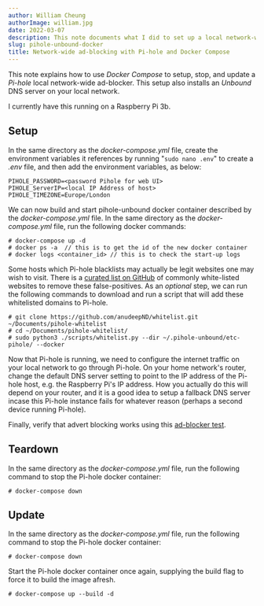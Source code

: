 ```yaml
---
author: William Cheung
authorImage: william.jpg
date: 2022-03-07
description: This note documents what I did to set up a local network-wide ad-blocker using Pi-hole, with a local Unbound DNS server. Setup is done using docker to make it easy to deploy and upgrade on any machine. I currently have this running on a Raspberry Pi.
slug: pihole-unbound-docker
title: Network-wide ad-blocking with Pi-hole and Docker Compose
---
```


This note explains how to use _Docker Compose_ to setup, stop, and update a _Pi-hole_ local network-wide ad-blocker. This setup also installs an _Unbound_ DNS server on your local network.

I currently have this running on a Raspberry Pi 3b.

## Setup

In the same directory as the _docker-compose.yml_ file, create the environment variables it references by running "`sudo nano .env`" to create a _.env_ file, and then add the environment variables, as below:

```
PIHOLE_PASSWORD=<password Pihole for web UI>
PIHOLE_ServerIP=<local IP Address of host>
PIHOLE_TIMEZONE=Europe/London
```

We can now build and start pihole-unbound docker container described by the _docker-compose.yml_ file. In the same directory as the _docker-compose.yml_ file, run the following docker commands:

```
# docker-compose up -d
# docker ps -a  // this is to get the id of the new docker container
# docker logs <container_id> // this is to check the start-up logs
```

Some hosts which Pi-hole blacklists may actually be legit websites one may wish to visit. There is a [curated list on GitHub](https://github.com/anudeepND/whitelist.git) of commonly white-listed websites to remove these false-positives. As an _optional_ step, we can run the following commands to download and run a script that will add these whitelisted domains to Pi-hole.

```
# git clone https://github.com/anudeepND/whitelist.git ~/Documents/pihole-whitelist
# cd ~/Documents/pihole-whitelist/
# sudo python3 ./scripts/whitelist.py --dir ~/.pihole-unbound/etc-pihole/ --docker
```

Now that Pi-hole is running, we need to configure the internet traffic on your local network to go through Pi-hole. On your home network's router, change the default DNS server setting to point to the IP address of the Pi-hole host, e.g. the Raspberry Pi's IP address. How you actually do this will depend on your router, and it is a good idea to setup a fallback DNS server incase this Pi-hole instance fails for whatever reason (perhaps a second device running Pi-hole).

Finally, verify that advert blocking works using this [ad-blocker test](https://ads-blocker.com/testing/).

## Teardown

In the same directory as the _docker-compose.yml_ file, run the following command to stop the Pi-hole docker container:

```
# docker-compose down
```

## Update

In the same directory as the _docker-compose.yml_ file, run the following command to stop the Pi-hole docker container:

```
# docker-compose down
```

Start the Pi-hole docker container once again, supplying the build flag to force it to build the image afresh.

```
# docker-compose up --build -d
```
